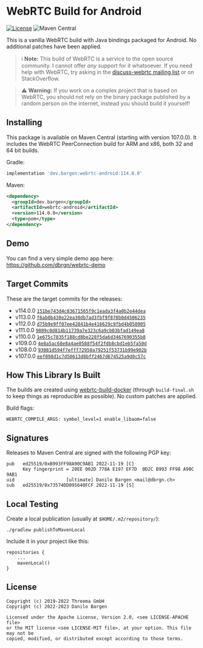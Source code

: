 # WebRTC Build for Android

[![License](https://img.shields.io/badge/license-MIT%20%2F%20Apache%202.0-blue.svg)](https://github.com/dbrgn/webrtc-android)
![Maven Central](https://img.shields.io/maven-central/v/dev.bargen/webrtc-android)

This is a vanilla WebRTC build with Java bindings packaged for Android. No
additional patches have been applied.

> :information_source: **Note:** This build of WebRTC is a service to the open
> source community. I cannot offer _any_ support for it whatsoever. If you need
> help with WebRTC, try asking in the [discuss-webrtc mailing
> list][discuss-webrtc] or on StackOverflow.

> :warning: **Warning:** If you work on a complex project that is based on
> WebRTC, you should not rely on the binary package published by a random
> person on the internet, instead you should build it yourself!

[discuss-webrtc]: https://groups.google.com/g/discuss-webrtc


## Installing

This package is available on Maven Central (starting with version 107.0.0). It
includes the WebRTC PeerConnection build for ARM and x86, both 32 and 64 bit
builds.

Gradle:

```groovy
implementation 'dev.bargen:webrtc-android:114.0.0'
```

Maven:

```xml
<dependency>
  <groupId>dev.bargen</groupId>
  <artifactId>webrtc-android</artifactId>
  <version>114.0.0</version>
  <type>pom</type>
</dependency>
```


## Demo

You can find a very simple demo app here: <https://github.com/dbrgn/webrtc-demo>


## Target Commits

These are the target commits for the releases:

- v114.0.0 [`151be743d4c83671565f9c1eada3f4a0b2e44dea`](https://chromium.googlesource.com/external/webrtc/+/151be743d4c83671565f9c1eada3f4a0b2e44dea)
- v113.0.0 [`f6ab0b438e22ea30db7ad3fbf9f870b0d4506235`](https://chromium.googlesource.com/external/webrtc/+/f6ab0b438e22ea30db7ad3fbf9f870b0d4506235)
- v112.0.0 [`d75b9e9ff07ee42841b4e416629c9fbd4b058905`](https://chromium.googlesource.com/external/webrtc/+/d75b9e9ff07ee42841b4e416629c9fbd4b058905)
- v111.0.0 [`9089c0d814b11739a7e323c6a9cb03bfad149ea8`](https://chromium.googlesource.com/external/webrtc/+/9089c0d814b11739a7e323c6a9cb03bfad149ea8)
- v110.0.0 [`1e675c7835f188cd8be228f5da6d3467690355b8`](https://chromium.googlesource.com/external/webrtc/+/1e675c7835f188cd8be228f5da6d3467690355b8)
- v109.0.0 [`4e8a5ac68e8a4ae0588f54f2fdb8cbd1eb5fa50d`](https://chromium.googlesource.com/external/webrtc/+/4e8a5ac68e8a4ae0588f54f2fdb8cbd1eb5fa50d)
- v108.0.0 [`93081d594f7efff72958a79251f53731b99e902b`](https://chromium.googlesource.com/external/webrtc/+/93081d594f7efff72958a79251f53731b99e902b)
- v107.0.0 [`eef098d1c7d50613d8bff2467d674525a9d0c57c`](https://chromium.googlesource.com/external/webrtc/+/eef098d1c7d50613d8bff2467d674525a9d0c57c)


## How This Library Is Built

The builds are created using
[webrtc-build-docker](https://github.com/threema-ch/webrtc-build-docker)
(through `build-final.sh` to keep things as reproducible as possible). No
custom patches are applied.

Build flags:

    WEBRTC_COMPILE_ARGS: symbol_level=1 enable_libaom=false


## Signatures

Releases to Maven Central are signed with the following PGP key:

    pub   ed25519/0xB993FF98A90C9AB1 2022-11-19 [C]
          Key fingerprint = 20EE 002D 778A E197 EF7D  0D2C B993 FF98 A90C 9AB1
    uid                   [ultimate] Danilo Bargen <mail@dbrgn.ch>
    sub   ed25519/0x73574DD095640FCF 2022-11-19 [S]


## Local Testing

Create a local publication (usually at `$HOME/.m2/repository/`):

    ./gradlew publishToMavenLocal

Include it in your project like this:

    repositories {
        ...
        mavenLocal()
    }


## License

    Copyright (c) 2019-2022 Threema GmbH
    Copyright (c) 2022-2023 Danilo Bargen

    Licensed under the Apache License, Version 2.0, <see LICENSE-APACHE file>
    or the MIT license <see LICENSE-MIT file>, at your option. This file may not be
    copied, modified, or distributed except according to those terms.
